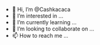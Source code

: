 - 👋 Hi, I’m @Cashkacaca
- 👀 I’m interested in ...
- 🌱 I’m currently learning ...
- 💞️ I’m looking to collaborate on ...
- 📫 How to reach me ...

<!---
Cashkacaca/Cashkacaca is a ✨ special ✨ repository because its `README.md` (this file) appears on your GitHub profile.
You can click the Preview link to take a look at your changes.
--->
